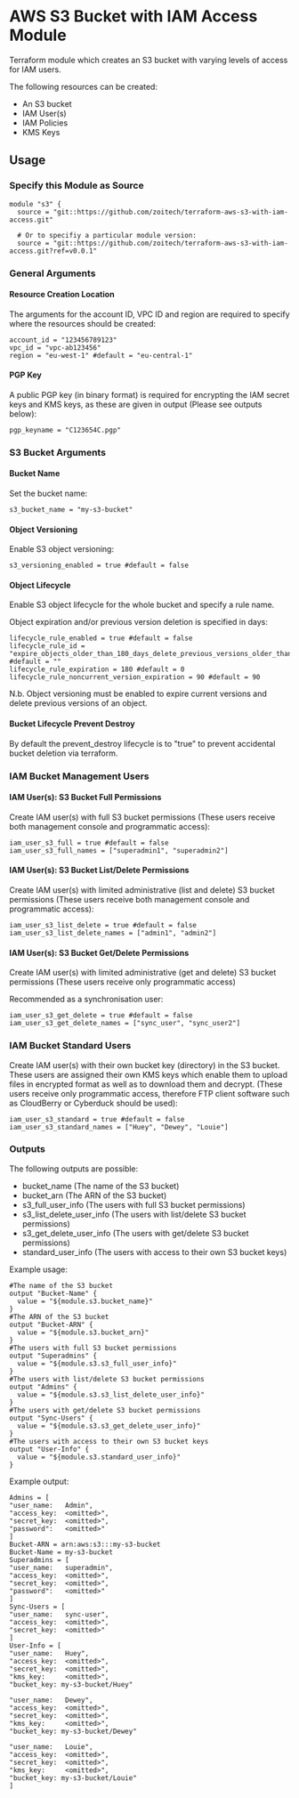 # AWS S3 Bucket with IAM Access Module
Terraform module which creates an S3 bucket with varying levels of access for IAM users.

The following resources can be created:
* An S3 bucket
* IAM User(s)
* IAM Policies
* KMS Keys

## Usage
### Specify this Module as Source
```hcl
module "s3" {
  source = "git::https://github.com/zoitech/terraform-aws-s3-with-iam-access.git"

  # Or to specifiy a particular module version:
  source = "git::https://github.com/zoitech/terraform-aws-s3-with-iam-access.git?ref=v0.0.1"
```
### General Arguments
#### Resource Creation Location
The arguments for the account ID, VPC ID and region are required to specify where the resources should be created:
```hcl
account_id = "123456789123"
vpc_id = "vpc-ab123456"
region = "eu-west-1" #default = "eu-central-1"
```
#### PGP Key 
A public PGP key (in binary format) is required for encrypting the IAM secret keys and KMS keys, as these are given in output (Please see outputs below):
```hcl
pgp_keyname = "C123654C.pgp"
```
### S3 Bucket Arguments
#### Bucket Name 
Set the bucket name:
```hcl
s3_bucket_name = "my-s3-bucket"
```
#### Object Versioning 
Enable S3 object versioning:
```hcl
s3_versioning_enabled = true #default = false
```
#### Object Lifecycle 
Enable S3 object lifecycle for the whole bucket and specify a rule name.

Object expiration and/or previous version deletion is specified in days:
```hcl
lifecycle_rule_enabled = true #default = false
lifecycle_rule_id = "expire_objects_older_than_180_days_delete_previous_versions_older_than_90_days" #default = ""
lifecycle_rule_expiration = 180 #default = 0
lifecycle_rule_noncurrent_version_expiration = 90 #default = 90 
```

N.b. Object versioning must be enabled to expire current versions and delete previous versions of an object. 

#### Bucket Lifecycle Prevent Destroy
By default the prevent_destroy lifecycle is to "true" to prevent accidental bucket deletion via terraform.

### IAM Bucket Management Users 
#### IAM User(s): S3 Bucket Full Permissions 
Create IAM user(s) with full S3 bucket permissions (These users receive both management console and programmatic access):
```hcl
iam_user_s3_full = true #default = false
iam_user_s3_full_names = ["superadmin1", "superadmin2"]
```
#### IAM User(s): S3 Bucket List/Delete Permissions 
Create IAM user(s) with limited administrative (list and delete) S3 bucket permissions (These users receive both management console and programmatic access):
```hcl
iam_user_s3_list_delete = true #default = false
iam_user_s3_list_delete_names = ["admin1", "admin2"]
```
#### IAM User(s): S3 Bucket Get/Delete Permissions 
Create IAM user(s) with limited administrative (get and delete) S3 bucket permissions (These users receive only programmatic access)

Recommended as a synchronisation user:
```hcl
iam_user_s3_get_delete = true #default = false
iam_user_s3_get_delete_names = ["sync_user", "sync_user2"]
```
### IAM Bucket Standard Users
Create IAM user(s) with their own bucket key (directory) in the S3 bucket. These users are assigned their own KMS keys which enable them to upload files in encrypted format as well as to download them and decrypt. (These users receive only programmatic access, therefore FTP client software such as CloudBerry or Cyberduck should be used):
```hcl
iam_user_s3_standard = true #default = false
iam_user_s3_standard_names = ["Huey", "Dewey", "Louie"]
```

### Outputs 
The following outputs are possible:
* bucket_name (The name of the S3 bucket)
* bucket_arn (The ARN of the S3 bucket)
* s3_full_user_info  (The users with full S3 bucket permissions)
* s3_list_delete_user_info (The users with list/delete S3 bucket permissions)
* s3_get_delete_user_info (The users with get/delete S3 bucket permissions)
* standard_user_info (The users with access to their own S3 bucket keys)


Example usage:
```hcl
#The name of the S3 bucket
output "Bucket-Name" {
  value = "${module.s3.bucket_name}"
}
#The ARN of the S3 bucket
output "Bucket-ARN" {
  value = "${module.s3.bucket_arn}"
}
#The users with full S3 bucket permissions
output "Superadmins" {
  value = "${module.s3.s3_full_user_info}"
}
#The users with list/delete S3 bucket permissions
output "Admins" {
  value = "${module.s3.s3_list_delete_user_info}"
}
#The users with get/delete S3 bucket permissions
output "Sync-Users" {
  value = "${module.s3.s3_get_delete_user_info}"
}
#The users with access to their own S3 bucket keys
output "User-Info" {
  value = "${module.s3.standard_user_info}"
}
```

Example output:
```hcl
Admins = [
"user_name:   Admin",
"access_key:  <omitted>",
"secret_key:  <omitted>",
"password":   <omitted>"
]
Bucket-ARN = arn:aws:s3:::my-s3-bucket
Bucket-Name = my-s3-bucket
Superadmins = [
"user_name:   superadmin",
"access_key:  <omitted>",
"secret_key:  <omitted>",
"password":   <omitted>"
]
Sync-Users = [
"user_name:   sync-user",
"access_key:  <omitted>",
"secret_key:  <omitted>"
]
User-Info = [
"user_name:   Huey",
"access_key:  <omitted>",
"secret_key:  <omitted>",
"kms_key:     <omitted>",
"bucket_key: my-s3-bucket/Huey"

"user_name:   Dewey",
"access_key:  <omitted>",
"secret_key:  <omitted>",
"kms_key:     <omitted>",
"bucket_key: my-s3-bucket/Dewey"

"user_name:   Louie",
"access_key:  <omitted>",
"secret_key:  <omitted>",
"kms_key:     <omitted>",
"bucket_key: my-s3-bucket/Louie"
]
```